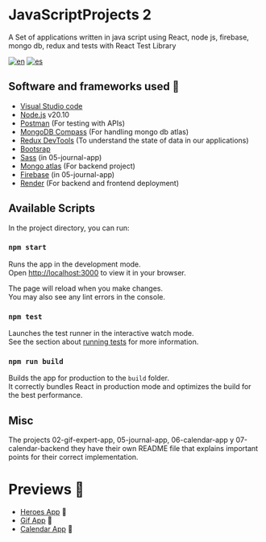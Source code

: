 # JavaScriptProjects 2

A Set of applications written in java script using React, node js, firebase, mongo db, redux and tests with React Test Library

[![en](https://img.shields.io/badge/lang-en-red.svg)](https://github.com/hall9zeha/JavaScriptProjects-2/blob/main/README.md) [![es](https://img.shields.io/badge/lang-es-yellow.svg)](https://github.com/hall9zeha/JavaScriptProjects-2/blob/main/README.es.md)

## Software and frameworks used :wrench:

* [Visual Studio code](https://code.visualstudio.com/)
* [Node.js](https://nodejs.org/en) v20.10
* [Postman](https://www.postman.com/) (For testing with APIs)
* [MongoDB Compass](https://www.mongodb.com/es/products/tools/compass) (For handling mongo db atlas)
* [Redux DevTools](https://chromewebstore.google.com/detail/redux-devtools/lmhkpmbekcpmknklioeibfkpmmfibljd?hl=es) (To understand the state of data in our applications)
* [Bootsrap](https://getbootstrap.com/) 
* [Sass](https://sass-lang.com/) (in 05-journal-app)
* [Mongo atlas](https://www.mongodb.com/es/cloud/atlas/lp/try4) (For backend project)
* [Firebase](https://firebase.google.com/) (in 05-journal-app)
* [Render](https://render.com/) (For  backend and frontend deployment)

## Available Scripts

In the project directory, you can run:

### `npm start`

Runs the app in the development mode.\
Open [http://localhost:3000](http://localhost:3000) to view it in your browser.

The page will reload when you make changes.\
You may also see any lint errors in the console.

### `npm test`

Launches the test runner in the interactive watch mode.\
See the section about [running tests](https://facebook.github.io/create-react-app/docs/running-tests) for more information.

### `npm run build`

Builds the app for production to the `build` folder.\
It correctly bundles React in production mode and optimizes the build for the best performance.

## Misc
The projects 02-gif-expert-app, 05-journal-app, 06-calendar-app y 07-calendar-backend they have their own README file that explains important points for their correct implementation.

# Previews :rocket:

* [Heroes App]() :rocket:
* [Gif App]() :rocket:
* [Calendar App]() :rocket: